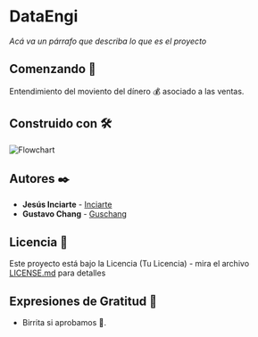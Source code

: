 # DataEngi

_Acá va un párrafo que describa lo que es el proyecto_

## Comenzando 🚀

Entendimiento del moviento del dínero 💰 asociado a las ventas. 

## Construido con 🛠️

![Flowchart](https://user-images.githubusercontent.com/64228352/179836944-a6cebafa-30e5-4e83-869b-547f7dcb3d6a.jpg)



## Autores ✒️

* **Jesús Inciarte** - [Inciarte](https://github.com/Inciarte)
* **Gustavo Chang** - [Guschang](https://github.com/guschang2013)



## Licencia 📄

Este proyecto está bajo la Licencia (Tu Licencia) - mira el archivo [LICENSE.md](LICENSE.md) para detalles

## Expresiones de Gratitud 🎁

* Birrita si aprobamos 🍺.



